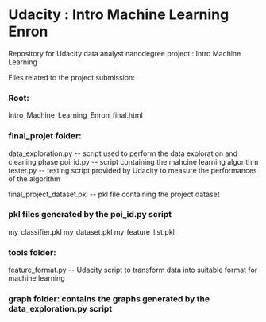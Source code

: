 # Udacity : Intro Machine Learning Enron

Repository for Udacity data analyst nanodegree project : Intro Machine Learning

Files related to the project submission:

### Root:
Intro_Machine_Learning_Enron_final.html

### final_projet folder:
data_exploration.py -- script used to perform the data exploration and cleaning phase
poi_id.py -- script containing the mahcine learning algorithm
tester.py -- testing script provided by Udacity to measure the performances of the algorithm

final_project_dataset.pkl -- pkl file containing the project dataset

### pkl files generated by the poi_id.py script
my_classifier.pkl
my_dataset.pkl
my_feature_list.pkl

### tools folder:
feature_format.py -- Udacity script to transform data into suitable format for machine learning

### graph folder: contains the graphs generated by the data_exploration.py script